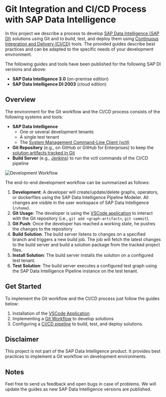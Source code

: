 # Git Integration and CI/CD Process with SAP Data Intelligence

In this project we describe a process to develop [SAP Data Intelligence (SAP DI)](https://www.sap.com/products/data-intelligence.html) solutions using Git and to build, test, and deploy them
using [Continuous Integration and Delivery (CI/CD)](https://en.wikipedia.org/wiki/Continuous_integration) tools.
The provided guides describe best practices and can be adapted to the specific
needs of your development environment.

The following guides and tools have been published for the following SAP DI versions and above:
  * **SAP Data Intelligence 3.0** (on-premise edition)
  * **SAP Data Intelligence DI:2003** (cloud edition)

## Overview

The environment for the Git workflow and the CI/CD process consists of the following systems and tools:

* **SAP Data Intelligence**
  * One or several development tenants
  * A single test tenant
  * The [System Management Command-Line Client (vctl)](https://help.sap.com/viewer/41b069490705457e9426b112a3f052bd/Cloud/en-US)
* **Git Repository** (e.g., on GitHub or GitHub for Enterprises) to keep the [solution artifacts tracked in Git](GitWorkflow.md)
* **Build Server** (e.g., [Jenkins](https://jenkins.io/)) to run the vctl commands of the CI/CD pipeline

![Development Workflow](img\cicd_flow_di.png)

The end-to-end development workflow can be summarized as follows:

1. **Development**: A developer will create/update/delete graphs, operators, or dockerfiles using the SAP Data Intelligence Pipeline Modeler. All changes are visible in the user workspace of SAP Data Intelligence (`/vhome`).
2. **Git Usage**: The developer is using the [VSCode application](vscode-app) to interact with the Git repository (i.e., `git add <graph-artifact>`, `git commit`).
3. **Git Push**: Once the developer has reached a working state, he pushes the changes to the repository
4. **Build Solution**: The build server listens to changes on a specified branch and triggers a new build job. The job will fetch the latest changes to the build server and build a solution package from the tracked project files.
5. **Install Solution**: The build server installs the solution on a configured test tenant.
6. **Test Solution**: The build server executes a configured test graph using the SAP Data Intelligence Pipeline instance on the test tenant.

## Get Started

To implement the Git workflow and the CI/CD process just follow the guides below:

1. Installation of the [VSCode Application](vscode-app/Readme.md)
2. Implementing a [Git Workflow](GitWorkflow.md) to develop solutions
3. Configuring a [CI/CD pipeline](CICD.md) to build, test, and deploy solutions.

## Disclaimer

This project is not part of the SAP Data Intelligence product. It provides best
practices to implement a Git workflow on development environments.

## Notes

Feel free to send us feedback and open bugs in case of problems. We will update
the guides as new SAP Data Intelligence versions are published.
